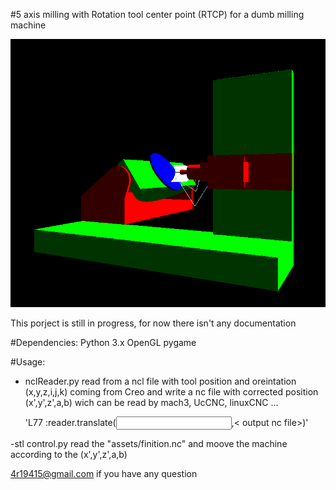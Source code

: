 #5 axis milling with Rotation tool center point (RTCP) for a dumb milling machine

![preview](./assets/view.png)

This porject is still in progress, for now there isn't any documentation 

#Dependencies: 
    Python 3.x
        OpenGL
        pygame

#Usage:
- nclReader.py read from a ncl  file with tool position and oreintation (x,y,z,i,j,k) coming from Creo and write a nc file with corrected position (x',y',z',a,b) wich can be read by mach3, UcCNC, linuxCNC ...

    'L77 :reader.translate(<input ncl file>,< output nc file>)'

-stl control.py  read the "assets/finition.nc" and moove the machine according to the (x',y',z',a,b)

4r19415@gmail.com if you have any question